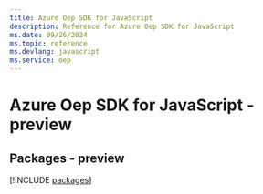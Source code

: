 ```yaml
---
title: Azure Oep SDK for JavaScript
description: Reference for Azure Oep SDK for JavaScript
ms.date: 09/26/2024
ms.topic: reference
ms.devlang: javascript
ms.service: oep
---
```

# Azure Oep SDK for JavaScript - preview
## Packages - preview
[!INCLUDE [packages](oep-index.md)]
